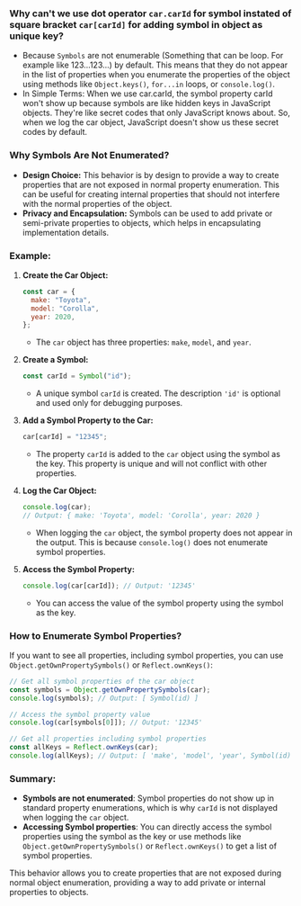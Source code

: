 ### Why can't we use dot operator `car.carId` for symbol instated of square bracket `car[carId]` for adding symbol in object as unique key?

- Because `Symbols` are not enumerable (Something that can be loop. For example like 123...123...) by default. This means that they do not appear in the list of properties when you enumerate the properties of the object using methods like `Object.keys()`, `for...in` loops, or `console.log()`.
- In Simple Terms: When we use car.carId, the symbol property carId won't show up because symbols are like hidden keys in JavaScript objects. They're like secret codes that only JavaScript knows about. So, when we log the car object, JavaScript doesn't show us these secret codes by default.

### Why Symbols Are Not Enumerated?

- **Design Choice:** This behavior is by design to provide a way to create properties that are not exposed in normal property enumeration. This can be useful for creating internal properties that should not interfere with the normal properties of the object.
- **Privacy and Encapsulation:** Symbols can be used to add private or semi-private properties to objects, which helps in encapsulating implementation details.

### Example:

1. **Create the Car Object:**

   ```javascript
   const car = {
     make: "Toyota",
     model: "Corolla",
     year: 2020,
   };
   ```

   - The `car` object has three properties: `make`, `model`, and `year`.

2. **Create a Symbol:**

   ```javascript
   const carId = Symbol("id");
   ```

   - A unique symbol `carId` is created. The description `'id'` is optional and used only for debugging purposes.

3. **Add a Symbol Property to the Car:**

   ```javascript
   car[carId] = "12345";
   ```

   - The property `carId` is added to the `car` object using the symbol as the key. This property is unique and will not conflict with other properties.

4. **Log the Car Object:**

   ```javascript
   console.log(car);
   // Output: { make: 'Toyota', model: 'Corolla', year: 2020 }
   ```

   - When logging the `car` object, the symbol property does not appear in the output. This is because `console.log()` does not enumerate symbol properties.

5. **Access the Symbol Property:**
   ```javascript
   console.log(car[carId]); // Output: '12345'
   ```
   - You can access the value of the symbol property using the symbol as the key.

### How to Enumerate Symbol Properties?

If you want to see all properties, including symbol properties, you can use `Object.getOwnPropertySymbols()` or `Reflect.ownKeys()`:

```javascript
// Get all symbol properties of the car object
const symbols = Object.getOwnPropertySymbols(car);
console.log(symbols); // Output: [ Symbol(id) ]

// Access the symbol property value
console.log(car[symbols[0]]); // Output: '12345'

// Get all properties including symbol properties
const allKeys = Reflect.ownKeys(car);
console.log(allKeys); // Output: [ 'make', 'model', 'year', Symbol(id) ]
```

### Summary:

- **Symbols are not enumerated**: Symbol properties do not show up in standard property enumerations, which is why `carId` is not displayed when logging the `car` object.
- **Accessing Symbol properties**: You can directly access the symbol properties using the symbol as the key or use methods like `Object.getOwnPropertySymbols()` or `Reflect.ownKeys()` to get a list of symbol properties.

This behavior allows you to create properties that are not exposed during normal object enumeration, providing a way to add private or internal properties to objects.
